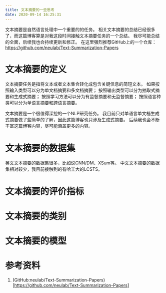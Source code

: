 ```yaml
---
title: 文本摘要的一些思考
date: 2020-09-14 16:25:31
---
```


文本摘要是自然语言处理中一个重要的的任务。
相关文本摘要的总结已经很多了，而这篇博客算是对我这段时间接触文本摘要任务的一个总结。
我尽可能总结的全面，后续我也会持续更新和修正。
在这里强烈推荐GitHub上的一个仓库：https://github.com/neulab/Text-Summarization-Papers

# 文本摘要的定义
文本摘要任务是指将文本或者文本集合转化成包含关键信息的简短文本。
如果按照输入类型可以分为单文档摘要和多文档摘要；
按照输出类型可以分为抽取式摘要和生成式摘要；
按照学习方法可以分为有监督摘要和无监督摘要；
按照语言种类可以分为单语言摘要和跨语言摘要。

文本摘要是一个很值得深挖的一个NLP研究任务。
我目前只对单语言单文档生成式摘要做了些简单的了解，因此这篇博客也只涉及生成式摘要。
后续我也会不断丰富这篇博客内容，尽可能涵盖更多的内容。


# 文本摘要的数据集
英文文本摘要的数据集很多，比如说CNN/DM、XSum等。
中文文本摘要的数据集相对较少，我目前接触到的有哈工大的LCSTS。


# 文本摘要的评价指标


# 文本摘要的类别


# 文本摘要的模型


# 参考资料
1. (GitHub:neulab/Text-Summarization-Papers)[https://github.com/neulab/Text-Summarization-Papers]
